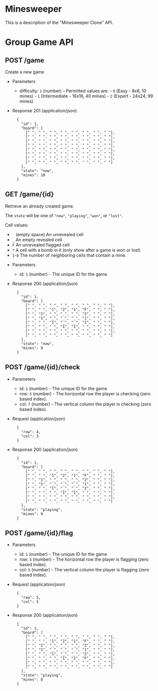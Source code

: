# Minesweeper

This is a description of the "Minesweeper Clone" API.

# Group Game API

## POST /game

Create a new game

+ Parameters
  + difficulty: `1` (number) - Permitted values are:
        - `0` (Easy - 8x8, 10 mines)
        - `1` (Intermediate - 16x16, 40 mines)
        - `2` (Expert - 24x24, 99 mines)

+ Response 201 (application/json)

        {
          "id": 1,
          "board": [
            [" ", " ", " ", " ", " ", " ", " ", " "],
            [" ", " ", " ", " ", " ", " ", " ", " "],
            [" ", " ", " ", " ", " ", " ", " ", " "],
            [" ", " ", " ", " ", " ", " ", " ", " "],
            [" ", " ", " ", " ", " ", " ", " ", " "],
            [" ", " ", " ", " ", " ", " ", " ", " "],
            [" ", " ", " ", " ", " ", " ", " ", " "],
            [" ", " ", " ", " ", " ", " ", " ", " "]
          ],
          "state": "new",
          "mines": 10
        }

## GET /game/{id}

Retrieve an already created game.

The `state` will be one of `"new"`, `"playing"`, `"won"`, or `"lost"`.

Cell values:

- ` ` (empty space) An unrevealed cell
- `_` An empty revealed cell
- `F` An unrevealed flagged cell
- `*` A cell with a bomb in it (only show after a game is won or lost)
- `1`-`8` The number of neighboring cells that contain a mine.

+ Parameters
  + id: `1` (number) - The unique ID for the game

+ Response 200 (application/json)

        {
          "id": 1,
          "board": [
            [" ", " ", " ", " ", " ", " ", " ", " "],
            [" ", " ", "1", "2", "1", "F", " ", " "],
            [" ", "1", "_", "_", "_", "2", " ", " "],
            [" ", "1", "_", "_", "_", "1", " ", " "],
            [" ", " ", "1", "_", "_", "2", " ", " "],
            [" ", " ", " ", "1", "1", " ", " ", " "],
            [" ", " ", " ", " ", " ", " ", " ", " "],
            [" ", " ", " ", " ", " ", " ", " ", " "]
          ],
          "state": "new",
          "mines": 9
        }

## POST /game/{id}/check

+ Parameters
  + id: `1` (number) - The unique ID for the game
  + row: `5` (number) - The horizontal row the player is checking (zero based index).
  + col: `7` (number) - The vertical column the player is checking (zero based index).

+ Request (application/json)

        {
          "row": 4,
          "col": 3
        }

+ Response 200 (application/json)

        {
          "id": 1,
          "board": [
            [" ", " ", " ", " ", " ", " ", " ", " "],
            [" ", " ", "1", "2", "1", "F", " ", " "],
            [" ", "1", "_", "_", "_", "2", " ", " "],
            [" ", "1", "_", "_", "_", "1", " ", " "],
            [" ", " ", "1", "_", "_", "2", " ", " "],
            [" ", " ", " ", "1", "1", " ", " ", " "],
            [" ", " ", " ", " ", " ", " ", " ", " "],
            [" ", " ", " ", " ", " ", " ", " ", " "]
          ],
          "state": "playing",
          "mines": 9
        }

## POST /game/{id}/flag

+ Parameters
  + id: `1` (number) - The unique ID for the game
  + row: `5` (number) - The horizontal row the player is flagging (zero based index).
  + col: `5` (number) - The vertical column the player is flagging (zero based index).

+ Request (application/json)

        {
          "row": 5,
          "col": 5
        }

+ Response 200 (application/json)

        {
          "id": 1,
          "board": [
            [" ", " ", " ", " ", " ", " ", " ", " "],
            [" ", " ", "1", "2", "1", "F", " ", " "],
            [" ", "1", "_", "_", "_", "2", " ", " "],
            [" ", "1", "_", "_", "_", "1", " ", " "],
            [" ", " ", "1", "_", "_", "2", " ", " "],
            [" ", " ", " ", "1", "1", "F", " ", " "],
            [" ", " ", " ", " ", " ", " ", " ", " "],
            [" ", " ", " ", " ", " ", " ", " ", " "]
          ],
          "state": "playing",
          "mines": 8
        }
